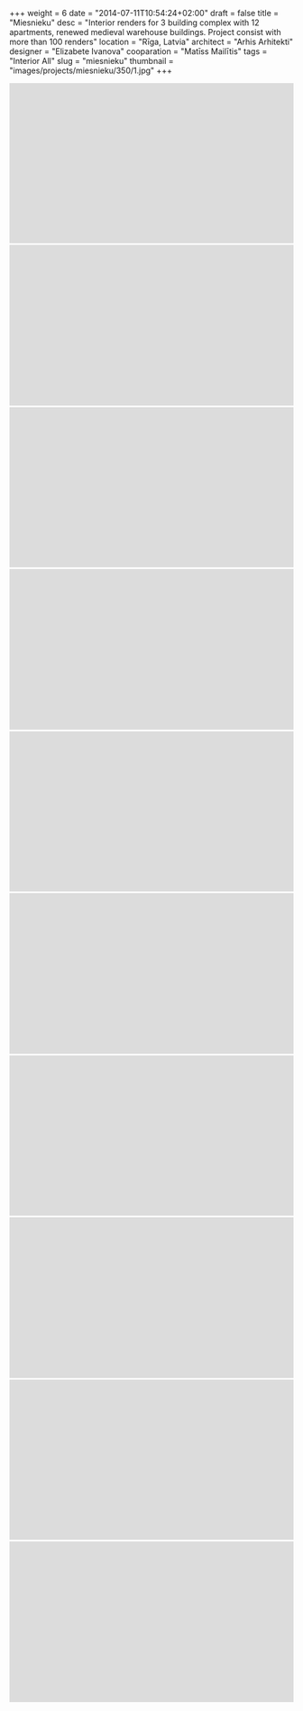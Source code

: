 +++
weight = 6
date = "2014-07-11T10:54:24+02:00"
draft = false
title = "Miesnieku"
desc = "Interior renders for 3 building complex with 12 apartments, renewed medieval warehouse buildings. Project consist with more than 100 renders"
location = "Rīga, Latvia"
architect = "Arhis Arhitekti"
designer = "Elizabete Ivanova"
cooparation = "Matīss Mailītis"
tags    = "Interior All"
slug = "miesnieku"
thumbnail = "images/projects/miesnieku/350/1.jpg"
+++


<img src="../../images/placeholder.png" alt="miesnieku"  data-sizes="auto" data-src="../../images/projects/miesnieku/1100/1.jpg" data-srcset="../../images/projects/miesnieku/350/1.jpg 350w, ../../images/projects/miesnieku/700/1.jpg 700w, ../../images/projects/miesnieku/1100/1.jpg 1100w" class="lazyload" />

<img src="../../images/placeholder.png" alt="miesnieku"  data-sizes="auto" data-src="../../images/projects/miesnieku/1100/6.jpg" data-srcset="../../images/projects/miesnieku/350/2.jpg 350w, ../../images/projects/miesnieku/700/2.jpg 700w, ../../images/projects/miesnieku/1100/2.jpg 1100w" class="lazyload" />

<img src="../../images/placeholder.png" alt="miesnieku"  data-sizes="auto" data-src="../../images/projects/miesnieku/1100/3.jpg" data-srcset="../../images/projects/miesnieku/350/3.jpg 350w, ../../images/projects/miesnieku/700/3.jpg 700w, ../../images/projects/miesnieku/1100/3.jpg 1100w" class="lazyload" />

<img src="../../images/placeholder.png" alt="miesnieku"  data-sizes="auto" data-src="../../images/projects/miesnieku/1100/4.jpg" data-srcset="../../images/projects/miesnieku/350/4.jpg 350w, ../../images/projects/miesnieku/700/4.jpg 700w, ../../images/projects/miesnieku/1100/4.jpg 1100w" class="lazyload" />

<img src="../../images/placeholder.png" alt="miesnieku"  data-sizes="auto" data-src="../../images/projects/miesnieku/1100/5.jpg" data-srcset="../../images/projects/miesnieku/350/5.jpg 350w, ../../images/projects/miesnieku/700/5.jpg 700w, ../../images/projects/miesnieku/1100/5.jpg 1100w" class="lazyload" />

<img src="../../images/placeholder.png" alt="miesnieku"  data-sizes="auto" data-src="../../images/projects/miesnieku/1100/6.jpg" data-srcset="../../images/projects/miesnieku/350/6.jpg 350w, ../../images/projects/miesnieku/700/6.jpg 700w, ../../images/projects/miesnieku/1100/6.jpg 1100w" class="lazyload" />

<img src="../../images/placeholder.png" alt="miesnieku"  data-sizes="auto" data-src="../../images/projects/miesnieku/1100/7.jpg" data-srcset="../../images/projects/miesnieku/350/7.jpg 350w, ../../images/projects/miesnieku/700/7.jpg 700w, ../../images/projects/miesnieku/1100/7.jpg 1100w" class="lazyload" />

<img src="../../images/placeholder.png" alt="miesnieku"  data-sizes="auto" data-src="../../images/projects/miesnieku/1100/8.jpg" data-srcset="../../images/projects/miesnieku/350/8.jpg 350w, ../../images/projects/miesnieku/700/8.jpg 700w, ../../images/projects/miesnieku/1100/8.jpg 1100w" class="lazyload" />

<img src="../../images/placeholder.png" alt="miesnieku"  data-sizes="auto" data-src="../../images/projects/miesnieku/1100/9.jpg" data-srcset="../../images/projects/miesnieku/350/9.jpg 350w, ../../images/projects/miesnieku/700/9.jpg 700w, ../../images/projects/miesnieku/1100/9.jpg 1100w" class="lazyload" />

<img src="../../images/placeholder.png" alt="miesnieku"  data-sizes="auto" data-src="../../images/projects/miesnieku/1100/10.jpg" data-srcset="../../images/projects/miesnieku/350/10.jpg 350w, ../../images/projects/miesnieku/700/10.jpg 700w, ../../images/projects/miesnieku/1100/10.jpg 1100w" class="lazyload" />
